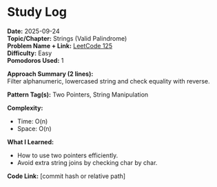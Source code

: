 # Study Log

**Date:** 2025-09-24  
**Topic/Chapter:** Strings (Valid Palindrome)  
**Problem Name + Link:** [LeetCode 125](https://leetcode.com/problems/valid-palindrome/description/?envType=problem-list-v2&envId=string)  
**Difficulty:** Easy  
**Pomodoros Used:** 1  

**Approach Summary (2 lines):**  
Filter alphanumeric, lowercased string and check equality with reverse.  

**Pattern Tag(s):** Two Pointers, String Manipulation  

**Complexity:**  
- Time: O(n)  
- Space: O(n)  

**What I Learned:**  
- How to use two pointers efficiently.  
- Avoid extra string joins by checking char by char.  

**Code Link:** [commit hash or relative path]
